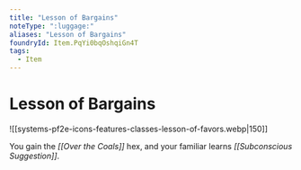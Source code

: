 ```yaml
---
title: "Lesson of Bargains"
noteType: ":luggage:"
aliases: "Lesson of Bargains"
foundryId: Item.PqYi0bqOshqiGn4T
tags:
  - Item
---
```


# Lesson of Bargains
![[systems-pf2e-icons-features-classes-lesson-of-favors.webp|150]]

You gain the _[[Over the Coals]]_ hex, and your familiar learns _[[Subconscious Suggestion]]_.

